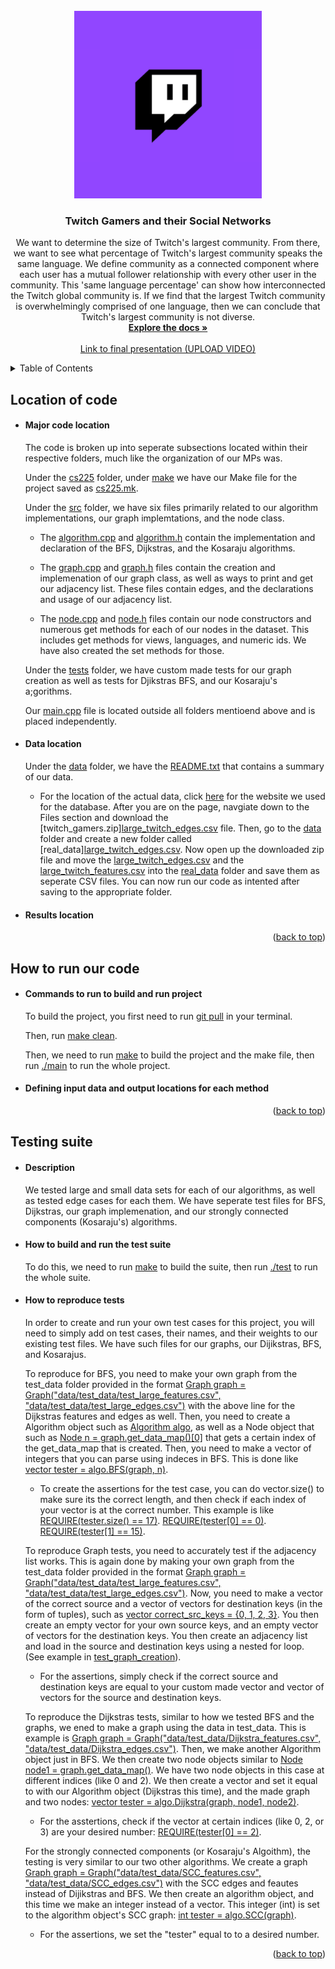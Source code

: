 <div id="top"></div>

<!-- PROJECT LOGO -->
<br />
<div align="center">
  <a href="http://snap.stanford.edu/data/twitch_gamers.html">
    <img src="twitch.png" alt="Logo" width="300" height="300">
  </a>

<h3 align="center">Twitch Gamers and their Social Networks</h3>

  <p align="center">
    We want to determine the size of Twitch's largest community. From there, we want to see what percentage of Twitch's largest community speaks the same language. We define community as a connected component where each user has a mutual follower relationship with every other user in the community. This 'same language percentage' can show how interconnected the Twitch global community is. If we find that the largest Twitch community is overwhelmingly comprised of one language, then we can conclude that Twitch's largest community is not diverse. 
    <br />
    <a href="https://github-dev.cs.illinois.edu/cs225-fa21/snmehta2-athev2-dhanker2-farazms2/tree/master/md_files_and_misc_documents"><strong>Explore the docs »</strong></a>
    <br />
    <br />
    <a href="https://www.youtube.com/">Link to final presentation (UPLOAD VIDEO)</a>
  </p>
</div>



<!-- TABLE OF CONTENTS -->
<details>
  <summary>Table of Contents</summary>
  <ol>
    <li>
      <a href="#linkage-and-location">Location of code</a>
      <ul>
        <li><a>Major Code</a></li>
        <li><a>Data</a></li>
        <li><a>Results</a></li>
      </ul>
    </li>
    <li>
      <a href="#how-to-run-our-code">How to run our code</a>
      <ul>
        <li><a>Commands to run the assignments</a></li>
        <li><a>Selecting input/output locations</a></li>
      </ul>
    </li>
    <li>
      <a href="#testing-suite">Testing Suite</a>
      <ul>
        <li><a>Description</a></li>
        <li><a>How to build and run the test suite</a></li>
        <li><a>How to reproduce tests</a></li>
      </ul>
    </li>
  </ol>
</details>



<!-- Location of our code -->
## Location of code
* #### Major code location
  The code is broken up into seperate subsections located within their respective folders, much like the organization of our MPs was.

  Under the [cs225](#heading-1 "Goto heading-1") folder, under [make](#heading-1 "Goto heading-1") we have our Make file for the project saved as [cs225.mk](#heading-1 "Goto heading-1").

  Under the [src](#heading-1 "Goto heading-1") folder, we have six files primarily related to our algorithm implementations, our graph implemtations, and the node class. 

    * The [algorithm.cpp](#heading-1 "Goto heading-1") and [algorithm.h](#heading-1 "Goto heading-1") contain the implementation and declaration of the BFS, Dijkstras, and the Kosaraju algorithms. 

    * The [graph.cpp](#heading-1 "Goto heading-1") and [graph.h](#heading-1 "Goto heading-1") files contain the creation and implemenation of our graph class, as well as ways to print and get our adjacency list. These files contain edges, and the declarations and usage of our adjacency list.

    * The [node.cpp](#heading-1 "Goto heading-1") and [node.h](#heading-1 "Goto heading-1") files contain our node constructors and numerous get methods for each of our nodes in the dataset. This includes get methods for views, languages, and numeric ids. We have also created the set methods for those. 

  Under the [tests](#heading-1 "Goto heading-1") folder, we have custom made tests for our graph creation as well as tests for Djikstras BFS, and our Kosaraju's a;gorithms. 

  Our [main.cpp](#heading-1 "Goto heading-1") file is located outside all folders mentioend above and is placed independently. 


  
  
* #### Data location
  Under the [data](#heading-1 "Goto heading-1") folder, we have the [README.txt](#heading-1 "Goto heading-1") that contains a summary of our data. 
    * For the location of the actual data, click [here](http://snap.stanford.edu/data/twitch_gamers.html) for the website we used for the database. After you are on the page, navgiate down to the Files section and download the [twitch_gamers.zip][large_twitch_edges.csv](#heading-1 "Goto heading-1") file. Then, go to the [data](#heading-1 "Goto heading-1") folder and create a new folder called [real_data][large_twitch_edges.csv](#heading-1 "Goto heading-1").  Now open up the downloaded zip file and move the [large_twitch_edges.csv](#heading-1 "Goto heading-1") and the [large_twitch_features.csv](#heading-1 "Goto heading-1") into the [real_data](#heading-1 "Goto heading-1") folder and save them as seperate CSV files. You can now run our code as intented after saving to the appropriate folder. 




* #### Results location
  



<p align="right">(<a href="#top">back to top</a>)</p>



<!-- How to run our code -->
## How to run our code
* #### Commands to run to build and run project
  To build the project, you first need to run [git pull](#heading-1 "Goto heading-1") in your terminal. 

  Then, run [make clean](#heading-1 "Goto heading-1").

  Then, we need to run [make](#heading-1 "Goto heading-1") to build the project and the make file, then run [./main](#heading-1 "Goto heading-1") to run the whole project.




* #### Defining input data and output locations for each method


<p align="right">(<a href="#top">back to top</a>)</p>

<!-- Testing suite -->
## Testing suite
* #### Description
  We tested large and small data sets for each of our algorithms, as well as tested edge cases for each them. We have seperate test files for BFS, Dijkstras, our graph implemenation, and our strongly connected components (Kosaraju's) algorithms. 


* #### How to build and run the test suite
  To do this, we need to run [make](#heading-1 "Goto heading-1") to build the suite, then run [./test](#heading-1 "Goto heading-1") to run the whole suite.

* #### How to reproduce tests 
  In order to create and run your own test cases for this project, you will need to simply add on test cases, their names, and their weights to our existing test files. We have such files for our graphs, our Dijikstras, BFS, and Kosarajus. 

  To reproduce for BFS, you need to make your own graph from the test_data folder provided in the format [Graph graph = Graph("data/test_data/test_large_features.csv", "data/test_data/test_large_edges.csv")](#heading-1 "Goto heading-1") with the above line for the Dijkstras features and edges as well. Then, you need to create a Algorithm object such as [Algorithm algo](#heading-1 "Goto heading-1" ), as well as a Node object that such as [Node n = graph.get_data_map()[0]](#heading-1 "Goto heading-1" ) that gets a certain index of the get_data_map that is created. Then, you need to make a vector of integers that you can parse using indeces in BFS. This is done like [vector<int> tester = algo.BFS(graph, n)](#heading-1 "Goto heading-1"). 

  * To create the assertions for the test case, you can do vector.size() to make sure its the correct length, and then check if each index of your vector is at the correct number. This example is like 
  [REQUIRE(tester.size() == 17)](#heading-1 "Goto heading-1").
  [REQUIRE(tester[0] == 0)](#heading-1 "Goto heading-1").
  [REQUIRE(tester[1] == 15)](#heading-1 "Goto heading-1"). 

  To reproduce Graph tests, you need to accurately test if the adjacency list works. This is again done by making your own graph from the test_data folder provided in the format [Graph graph = Graph("data/test_data/test_large_features.csv", "data/test_data/test_large_edges.csv")](#heading-1 "Goto heading-1"). Now, you need to make a vector of the correct source and a  vector of vectors for destination keys (in the form of tuples), such as [vector<int> correct_src_keys = {0, 1, 2, 3}](#heading-1 "Goto heading-1"). You then create an empty vector for your own source keys, and an empty vector of vectors for the destination keys. You then create an adjacency list and load in the source and destination keys using a nested for loop. (See example in [test_graph_creation](#heading-1 "Goto heading-1")). 

  * For the assertions, simply check if the correct source and destination keys are equal to your custom made vector and vector of vectors for the source and destination keys.

  To reproduce the Dijkstras tests, similar to how we tested BFS and the graphs, we ened to make a graph using the data in test_data. This is example is [Graph graph = Graph("data/test_data/Dijkstra_features.csv", "data/test_data/Dijkstra_edges.csv")](#heading-1 "Goto heading-1"). Then, we make another Algorithm object just in BFS. We then create two node objects similar to [Node node1 = graph.get_data_map()](#heading-1 "Goto heading-1"). We have two node objects in this case at different indices (like 0 and 2). We then create a vector and set it equal to with our Algorithm object (Dijkstras this time), and the made graph and two nodes: [vector<int> tester = algo.Dijkstra(graph, node1, node2)](#heading-1 "Goto heading-1"). 

  * For the asstertions, check if the vector at certain indices (like 0, 2, or 3) are your desired number: [REQUIRE(tester[0] == 2)](#heading-1 "Goto heading-1").

  For the strongly connected components (or Kosaraju's Algoithm), the testing is very similar to our two other algorithms. We create a graph [Graph graph = Graph("data/test_data/SCC_features.csv", "data/test_data/SCC_edges.csv")](#heading-1 "Goto heading-1") with the SCC edges and feautes instead of Dijikstras and BFS. We then create an algorithm object, and this time we make an integer instead of a vector. This integer (int) is set to the algorithm object's SCC graph: [int tester = algo.SCC(graph)](#heading-1 "Goto heading-1").
  * For the assertions, we set the "tester" equal to to a desired number.  




  

  



<p align="right">(<a href="#top">back to top</a>)</p>